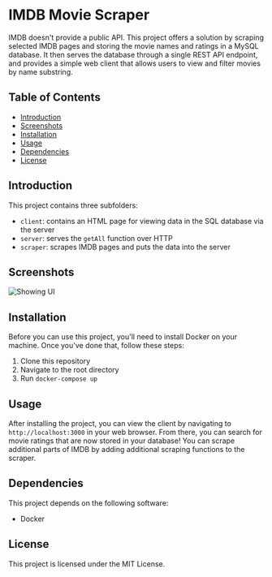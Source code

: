 # IMDB Movie Scraper

IMDB doesn't provide a public API. This project offers a solution by scraping selected IMDB pages and storing the movie names and ratings in a MySQL database. It then serves the database through a single REST API endpoint, and provides a simple web client that allows users to view and filter movies by name substring.

## Table of Contents

- [Introduction](#introduction)
- [Screenshots](#screenshots)
- [Installation](#installation)
- [Usage](#usage)
- [Dependencies](#dependencies)
- [License](#license)

## Introduction

This project contains three subfolders:

- `client`: contains an HTML page for viewing data in the SQL database via the server
- `server`: serves the `getAll` function over HTTP
- `scraper`: scrapes IMDB pages and puts the data into the server

## Screenshots

![Showing UI](/resources/screenshots/client_using_api.gif)

## Installation

Before you can use this project, you'll need to install Docker on your machine. Once you've done that, follow these steps:

1. Clone this repository
2. Navigate to the root directory
3. Run `docker-compose up`

## Usage

After installing the project, you can view the client by navigating to `http://localhost:3000` in your web browser. From there, you can search for movie ratings that are now stored in your database!  You can scrape additional parts of IMDB by adding additional scraping functions to the scraper.

## Dependencies

This project depends on the following software:

- Docker

## License

This project is licensed under the MIT License.
